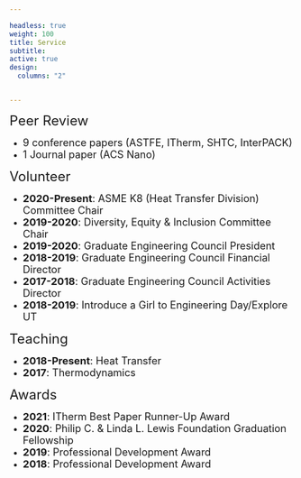 ```yaml
---

headless: true
weight: 100
title: Service
subtitle:
active: true
design:
  columns: "2"


---
```


<font size="5"> Peer Review </font> <br>
* <font size="4"> 9 conference papers (ASTFE, ITherm, SHTC, InterPACK)</font> <br>
* <font size="4"> 1 Journal paper (ACS Nano)</font>

<font size="5"> Volunteer </font><br>
 * <font size="4">**2020-Present**: ASME K8 (Heat Transfer Division) Committee Chair</font><br>
 * <font size="4">**2019-2020**: Diversity, Equity & Inclusion Committee Chair </font><br>
 * <font size="4">**2019-2020**: Graduate Engineering Council President</font><br>
 * <font size="4">**2018-2019**: Graduate Engineering Council Financial Director</font>
 * <font size="4">**2017-2018**: Graduate Engineering Council Activities Director</font>
 * <font size="4">**2018-2019**: Introduce a Girl to Engineering Day/Explore UT</font>

<font size="5"> Teaching </font>
* <font size="4">**2018-Present**: Heat Transfer</font>
* <font size="4">**2017**: Thermodynamics</font>

<font size="5"> Awards </font>
* <font size="4">**2021**: ITherm Best Paper Runner-Up Award</font>
* <font size="4">**2020**: Philip C. & Linda L. Lewis Foundation Graduation Fellowship</font>
* <font size="4">**2019**: Professional Development Award</font>
* <font size="4">**2018**: Professional Development Award</font>
